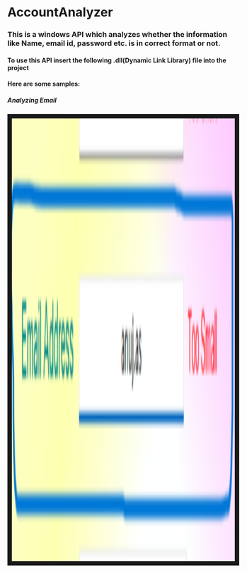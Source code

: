 # AccountAnalyzer
### This is a windows API which analyzes whether the information like Name, email id, password etc. is in correct format or not.

#### To use this API insert the following .dll(Dynamic Link Library) file into the project

#### Here are some samples:

##### Analyzing Email

<img src="./Resources/AccountAnalyzer/AccountAnalyzerDemos/EmailChecking/toosmall.png" width="1000" height="1000" border="10"/>
